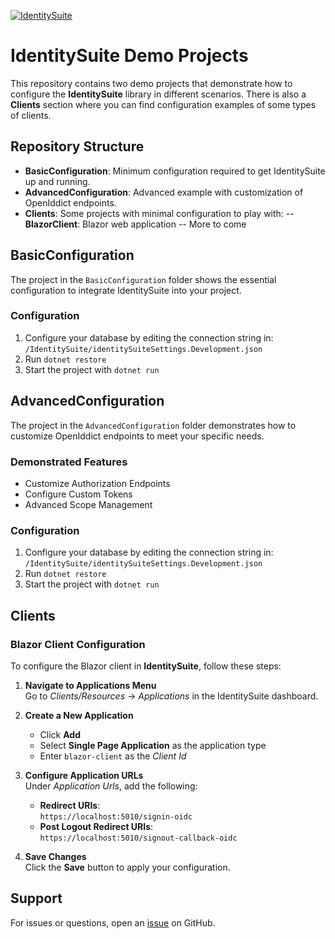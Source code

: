 [![IdentitySuite](https://img.shields.io/nuget/v/IdentitySuite.svg?style=plastic)](https://nuget.org/packages/IdentitySuite)

# IdentitySuite Demo Projects

This repository contains two demo projects that demonstrate how to configure the **IdentitySuite** library in different scenarios. There is also a **Clients** section where you can find configuration examples of some types of clients.

## Repository Structure

- **BasicConfiguration**: Minimum configuration required to get IdentitySuite up and running.
- **AdvancedConfiguration**: Advanced example with customization of OpenIddict endpoints.
- **Clients**: Some projects with minimal configuration to play with:
-- **BlazorClient**: Blazor web application
-- More to come

## BasicConfiguration

The project in the `BasicConfiguration` folder shows the essential configuration to integrate IdentitySuite into your project.

### Configuration
1. Configure your database by editing the connection string in: `/IdentitySuite/identitySuiteSettings.Development.json`
2. Run `dotnet restore`
3. Start the project with `dotnet run`

## AdvancedConfiguration

The project in the `AdvancedConfiguration` folder demonstrates how to customize OpenIddict endpoints to meet your specific needs.

### Demonstrated Features
- Customize Authorization Endpoints
- Configure Custom Tokens
- Advanced Scope Management

### Configuration
1. Configure your database by editing the connection string in: `/IdentitySuite/identitySuiteSettings.Development.json`
2. Run `dotnet restore`
3. Start the project with `dotnet run`


## Clients

### Blazor Client Configuration

To configure the Blazor client in **IdentitySuite**, follow these steps:

1. **Navigate to Applications Menu**  
   Go to *Clients/Resources* → *Applications* in the IdentitySuite dashboard.

2. **Create a New Application**  
   - Click **Add**
   - Select **Single Page Application** as the application type
   - Enter `blazor-client` as the *Client Id*

3. **Configure Application URLs**  
   Under *Application Urls*, add the following:
   - **Redirect URIs**:  
     `https://localhost:5010/signin-oidc`
   - **Post Logout Redirect URIs**:  
     `https://localhost:5010/signout-callback-oidc`

4. **Save Changes**  
   Click the **Save** button to apply your configuration.


## Support

For issues or questions, open an [issue](https://github.com/spin973/IdentitySuite/issues) on GitHub.

